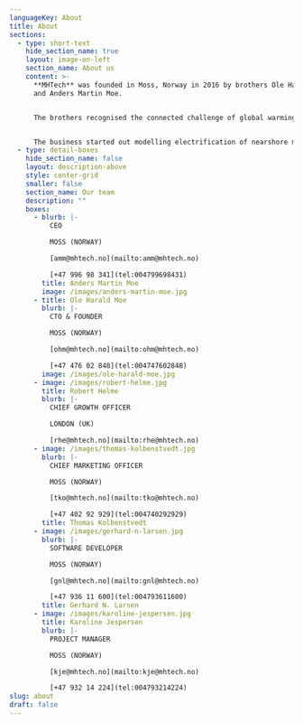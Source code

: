 ```yaml
---
languageKey: About
title: About
sections:
  - type: short-text
    hide_section_name: true
    layout: image-on-left
    section_name: About us
    content: >-
      **MHTech** was founded in Moss, Norway in 2016 by brothers Ole Harald Moe
      and Anders Martin Moe.


      The brothers recognised the connected challenge of global warming and energy waste. Calling on their energy industry design, project delivery and software expertise they developed a platform to analyse and simulate energy systems, enabling optimisation and decarbonisation.


      The business started out modelling electrification of nearshore maritime, before progressing onshore to electrification of public transportation, and onward to the multi-sector decarbonisation solution business offered today.
  - type: detail-boxes
    hide_section_name: false
    layout: description-above
    style: center-grid
    smaller: false
    section_name: Our team
    description: ""
    boxes:
      - blurb: |-
          CEO

          MOSS (NORWAY)

          [amm@mhtech.no](mailto:amm@mhtech.no)

          [+47 996 98 341](tel:004799698431)
        title: Anders Martin Moe
        image: /images/anders-martin-moe.jpg
      - title: Ole Harald Moe
        blurb: |-
          CTO & FOUNDER

          MOSS (NORWAY)

          [ohm@mhtech.no](mailto:ohm@mhtech.no)

          [+47 476 02 848](tel:004747602848)
        image: /images/ole-harald-moe.jpg
      - image: /images/robert-helme.jpg
        title: Robert Helme
        blurb: |-
          CHIEF GROWTH OFFICER

          LONDON (UK)

          [rhe@mhtech.no](mailto:rhe@mhtech.no)
      - image: /images/thomas-kolbenstvedt.jpg
        blurb: |-
          CHIEF MARKETING OFFICER

          MOSS (NORWAY)

          [tko@mhtech.no](mailto:tko@mhtech.no)

          [+47 402 92 929](tel:004740292929)
        title: Thomas Kolbenstvedt
      - image: /images/gerhard-n-larsen.jpg
        blurb: |-
          SOFTWARE DEVELOPER

          MOSS (NORWAY)

          [gnl@mhtech.no](mailto:gnl@mhtech.no)

          [+47 936 11 600](tel:004793611600)
        title: Gerhard N. Larsen
      - image: /images/karoline-jespersen.jpg
        title: Karoline Jespersen
        blurb: |-
          PROJECT MANAGER

          MOSS (NORWAY)

          [kje@mhtech.no](mailto:kje@mhtech.no)

          [+47 932 14 224](tel:004793214224)
slug: about
draft: false
---
```

